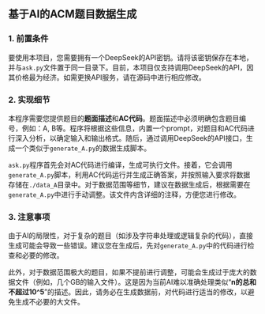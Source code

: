 ## 基于AI的ACM题目数据生成

### 1. 前置条件
要使用本项目，您需要拥有一个DeepSeek的API密钥。请将该密钥保存在本地，并与`ask.py`文件置于同一目录下。目前，本项目仅支持调用DeepSeek的API，因其价格最为经济。如需更换API服务，请在源码中进行相应修改。

### 2. 实现细节
本程序需要您提供题目的**题面描述**和**AC代码**。题面描述中必须明确包含题目编号，例如：A, B等。程序将根据这些信息，内置一个prompt，对题目和AC代码进行深入分析，以确定输入和输出格式。随后，通过调用DeepSeek的API接口，生成一个类似于`generate_A.py`的数据生成脚本。

`ask.py`程序首先会对AC代码进行编译，生成可执行文件。接着，它会调用`generate_A.py`脚本，利用AC代码运行并生成正确答案，并按照输入要求将数据存储在`./data_A`目录中。对于数据范围等细节，建议在数据生成后，根据需要在`generate_A.py`中进行手动调整。该文件内含详细的注释，方便您进行修改。

### 3. 注意事项
由于AI的局限性，对于复杂的题目（如涉及字符串处理或逻辑复杂的代码），直接生成可能会导致一些错误。建议您在生成后，先对`generate_A.py`中的代码进行检查和必要的修改。

此外，对于数据范围极大的题目，如果不提前进行调整，可能会生成过于庞大的数据文件（例如，几个GB的输入文件）。这是因为当前AI难以准确处理类似“**n的总和不超过10^5**”的描述。因此，请务必在生成数据前，对代码进行适当的修改，以避免生成不必要的大文件。
